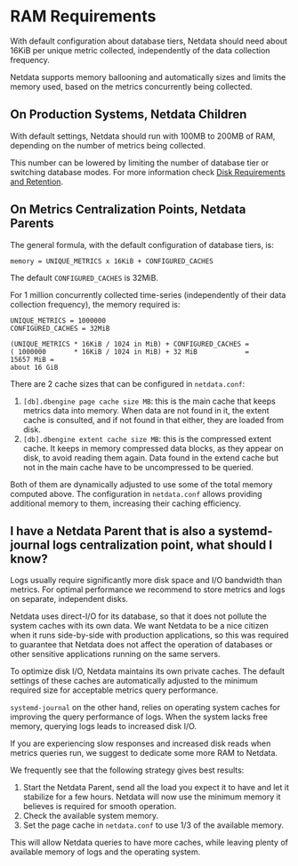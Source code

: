 # RAM Requirements

With default configuration about database tiers, Netdata should need about 16KiB per unique metric collected, independently of the data collection frequency.

Netdata supports memory ballooning and automatically sizes and limits the memory used, based on the metrics concurrently being collected.

## On Production Systems, Netdata Children

With default settings, Netdata should run with 100MB to 200MB of RAM, depending on the number of metrics being collected.

This number can be lowered by limiting the number of database tier or switching database modes. For more information check [Disk Requirements and Retention](Netdata-Agents-Disk-Requirement-Retention.md).

## On Metrics Centralization Points, Netdata Parents

The general formula, with the default configuration of database tiers, is:

```
memory = UNIQUE_METRICS x 16KiB + CONFIGURED_CACHES
```

The default `CONFIGURED_CACHES` is 32MiB.

For 1 million concurrently collected time-series (independently of their data collection frequency), the memory required is:

```
UNIQUE_METRICS = 1000000
CONFIGURED_CACHES = 32MiB

(UNIQUE_METRICS * 16KiB / 1024 in MiB) + CONFIGURED_CACHES =
( 1000000       * 16KiB / 1024 in MiB) + 32 MiB            =
15657 MiB =
about 16 GiB
```

There are 2 cache sizes that can be configured in `netdata.conf`:

1. `[db].dbengine page cache size MB`: this is the main cache that keeps metrics data into memory. When data are not found in it, the extent cache is consulted, and if not found in that either, they are loaded from disk.
2. `[db].dbengine extent cache size MB`: this is the compressed extent cache. It keeps in memory compressed data blocks, as they appear on disk, to avoid reading them again. Data found in the extend cache but not in the main cache have to be uncompressed to be queried.

Both of them are dynamically adjusted to use some of the total memory computed above. The configuration in `netdata.conf` allows providing additional memory to them, increasing their caching efficiency.

## I have a Netdata Parent that is also a systemd-journal logs centralization point, what should I know?

Logs usually require significantly more disk space and I/O bandwidth than metrics. For optimal performance we recommend to store metrics and logs on separate, independent disks.

Netdata uses direct-I/O for its database, so that it does not pollute the system caches with its own data. We want Netdata to be a nice citizen when it runs side-by-side with production applications, so this was required to guarantee that Netdata does not affect the operation of databases or other sensitive applications running on the same servers.

To optimize disk I/O, Netdata maintains its own private caches. The default settings of these caches are automatically adjusted to the minimum required size for acceptable metrics query performance.

`systemd-journal` on the other hand, relies on operating system caches for improving the query performance of logs. When the system lacks free memory, querying logs leads to increased disk I/O.

If you are experiencing slow responses and increased disk reads when metrics queries run, we suggest to dedicate some more RAM to Netdata.

We frequently see that the following strategy gives best results:

1. Start the Netdata Parent, send all the load you expect it to have and let it stabilize for a few hours. Netdata will now use the minimum memory it believes is required for smooth operation.
2. Check the available system memory.
3. Set the page cache in `netdata.conf` to use 1/3 of the available memory.

This will allow Netdata queries to have more caches, while leaving plenty of available memory of logs and the operating system.
